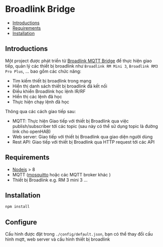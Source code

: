  # Broadlink Bridge
 - [Introductions](#introdution)
 - [Requirements](#requirements)
 - [Installation](#installation)
 ## Introductions
 Một project được phát triển từ [Broadlink MQTT Bridge](https://github.com/fbacker/broadlink-mqtt-bridge) để thực hiện giao tiếp, quản lý các thiết bị broadlink như `Broadlink RM Mini 3`, `Broadlink RM3 Pro Plus`, ... bao gồm các chức năng: 
 - Tìm kiếm thiết bị broadlink trong mạng
 - Hiển thị danh sách thiết bị broadlink đã kết nối
 - Điều khiển Broadlink học lệnh IR/RF
 - Hiển thị các lệnh đã học
 - Thực hiện chạy lệnh đã học
 
 Thông qua các cách giao tiếp sau:
 - MQTT: Thực hiện Giao tiếp với thiết bị Broadlink qua việc publish/subscriber tới các topic (sau này có thể sử dụng topic là đường link cho openHAB)
 - Web server: Giao tiếp với thiết bị Broadlink qua giao diện người dùng
 - Rest API: Giao tiếp với thiết bị Broadlink qua HTTP request tới các API
 ## Requirements

- [Nodejs](https://nodejs.org/en/) > 8 
- MQTT ([mosquitto](https://mosquitto.org/) hoặc các MQTT broker khác )
- Thiết bị Broadlink e.g. RM 3 mini 3 ...

## Installation
```sh
npm install 
```

## Configure
Cấu hình được đặt trong `./config/default.json`, bạn có thể thay đổi cấu hình mqtt, web server và cấu hình thiết bị broadlink
